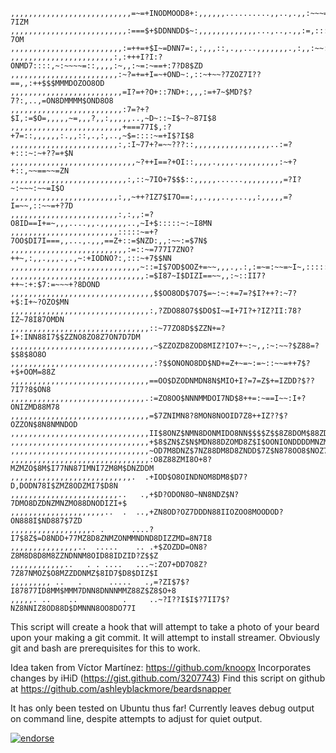 ```
,,,,,,,,,,,,,,,,,,,,,,,,,,,=~=+INODMOOD8+:,,,,,,..........,,..,.,,:~~~=+?7IZM
,,,,,,,,,,,,,,,,,,,,,,,,,,:===$+$DDNNDD$~:,,,,,,,,,,,,,...,..,.,,:=,:::~+?7OM
,,,,,,,,,,,,,,,,,,,,,,,,,:=++=+$I~=DNN7=:,:,,,::,.,,...,,,,,,,.,:,,:~~:78Z$ON
,,,,,,,,,,,,,,,,,,,,,,,:,:+++I?I:?ONMD7::::,~:~~~~=::,,,,:~,,:~=:~==+:7?D8$ZD
,,,,,,,,,,,,,,,,,,,,,,,,:~?=+=+I=~+OND~:,::~+~~?7ZOZ7I??==,,:++$$$MMMDOZOO8OD
,,,,,,,,,,,,,,,,,,,,,,,,,=I?=+?O+::7ND+:,,,:=+7~$MD?$?7?:,..,=ON8DMMMM$OND8O8
,,,,,,,,,,,,,,,,,,,,,,,,,:7=?+?$I,:=$O=,,,,,~=,,,?,,:,,,,,..,~D~::~I$~?~87I$8
,,,,,,,,,,,,,,,,,,,,,,,,,+===77I$,:?+7=::,,,,,,:.,,::,.,:,..,~$=::::~=+I$?I$8
,,,,,,,,,,,,,,,,,,,,,,,,:,:I~77+?=~~???::,,,,,,,,,,,,,,,,,..:=?+:::~:~+??=+$N
,,,,,,,,,,,,,,,,,,,,,,,,,,,,~?++I==?+OI::,,,,.,,,,.,,,,,,,,,:~+?+::,~~==~~=ZN
,,,,,,,,,,,,,,,,,,,,,,,,,,:,::~7IO+7$$$::,,,,,......,,,,,,,,,=?I?~:~~~:~~=I$O
,,,,,,,,,,,,,,,,,,,,,,,,:,,~++?IZ7$I7O==:,,.,,,..,...,,:,,,,,=?I=~~,::~~=+?7D
,,,,,,,,,,,,,,,,,,,,,,,,:,:,,:=?O8ID==I+=~,,,....,,.,,,,,,..,~I+$:::::~:~I8MN
,,,,,,,,,,,,,,,,,,,,,,,,:::::~=+?7OO$DI7I===,,...,.,,,==Z+::=$NZD:,,:~~:=$7N$
,,,,,,,,,,,,,,,,,,,,,,,,,,:=::~=777I7ZNO?++~,:,,.,,,.,.,~:+IODNO?:,:::~+7$$NN
,,,,,,,,,,,,,,,,,,,,,,,,,,,,,~::=I$7OD$OOZ+=~~,,,.,.:,:=~=:~~=~I~,:::::+IDOZD
,,,,,,,,,,,,,,,,,,,,,,,,,,,,,,:=$I87~I$DIZI==~~,,:~::II7?++~:+:$7:=~~~+?8DOND
,,,,,,,,,,,,,,,,,,,,,,,,,,,,,,,,$$OO8OD$7O7$=~:~:+=7=?$I?++?:~7?+$:I+~?OZO$MN
,,,,,,,,,,,,,,,,,,,,,,,,,,,,,,,:,?ZDO88O7$$DO$I~=I+7I?+?IZ?II:78?IZ~78I87OMDN
,,,,,,,,,,,,,,,,,,,,,,,,,,,,,,,::~77ZO8D$$ZZN+=?I+:INN88I7$$ZZNO8ZO8Z7ON7D7DM
,,,,,,,,,,,,,,,,,,,,,,,,,,,,,,,,~$ZZOZD8ZOD8MIZ?IO7+~:~,,:~:~~?$Z88=?$$8$8O8O
,,,,,,,,,,,,,,,,,,,,,,,,,,,,,,,,:?$$ONONO8DD$ND+=Z+~=~:=~::~~=++7$?+$+OOM=88Z
,,,,,,,,,,,,,,,,,,,,,,,,,,,,,,,==OO$DZODNMDN8N$MIO+I?=7=Z$+=IZDD?$??7I7?8$ON8
,,,,,,,,,,,,,,,,,,,,,,,,,,,,,,.:=ZO8OO$NNNMMDOI7ND$8++=:~==I~~:I+?ONIZMD88M78
,,,,,,,,,,,,,,,,,,,,,,,,,,,,,,,=$7ZNIMN8?8MON8NOOID7Z8++IZ??$?OZZON$8N8NMNDOD
,,,,,,,,,,,,,,,,,,,,,,,,,,,,,,,II$8ONZ$NMN8DONMIDO8NN$$$$Z$$8Z8DOM$88ZDMDIND8
,,,,,,,,,,,,,,,,,,,,,,,,,,,,,,,+$8$ZN$Z$N$MDN88DZOMD8Z$I$OONIONDDDDMNZMD8MMZZ
,,,,,,,,,,,,,,,,,,,,,,,,,,,,,,,~OD7M8DNZ$7NZ88DM8D8ZNDD$7Z$N878OO8$NOZ7ZNDDMZ
,,,,,,,,,,,,,,,,,,,,,,,,,,,,,,,:O8Z88ZMI8O+8?MZMZO$8M$I77NN87IMNI7ZM8M$DNZDDM
,,,,,,,,,,,,,,,,,,,,,,,,,,,.  .+IOD$O8OINDNOM8DM8$D7?D,DODN78I$ZMZ8ODZMI7$D8N
,,,,,,,,,,,,,,,,,,,,,,,,..   .,+$D?ODON8O~NN8NDZ$N?7DMO8DZDNZMNZMO88DNODIZI+$
,,,,,,,,,,,,,,,,,,,,,..  .  ..,+ZN8OD?OZ7DDDN88IIOZOO8MOODOD?ON888I$ND887$7ZD
,,,,,,,,,,,,,,,,,,. .      ....?I7$8Z$=D8NDD+77MZ8D8ZNMZONMMNDND8DIZZMD=8N7I8
,,,,,,,,,,,,,,,..  .....    .. .+$ZOZDD=ON8?Z8M8D8D8M8ZZNDNNM8OID88IDZID?Z$$Z
,,,,,,,,,,,,..   . . ....   ...~:ZO7+DD7O8Z?7Z87NMOZ$O8MZZDDNMZ$8ID7$D8$DIZ$I
,,,,,,,,, ..   .      .....   .,=?ZI$7$?I87877ID8MM$MMM7DNN8DNNNMMZ88Z$Z8$O+8
,,,,,. ..    ..          .     ..~?I??I$I$?7II7$?NZ8NNIZ8OD88D$DMNNN8OO8DO77I
```

This script will create a hook that will attempt to take a photo of your beard
upon your making a git commit. It will attempt to install streamer. Obviously
git and bash are prerequisites for this to work.

Idea taken from Víctor Martínez: https://github.com/knoopx
Incorporates changes by iHiD (https://gist.github.com/3207743)
Find this script on github at https://github.com/ashleyblackmore/beardsnapper

It has only been tested on Ubuntu thus far! Currently leaves debug output on
command line, despite attempts to adjust for quiet output.

[![endorse](http://api.coderwall.com/ashleyblackmore/endorsecount.png)](http://coderwall.com/ashleyblackmore)
